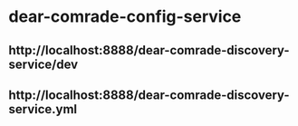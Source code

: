 # dear-comrade-config-service
## http://localhost:8888/dear-comrade-discovery-service/dev
## http://localhost:8888/dear-comrade-discovery-service.yml